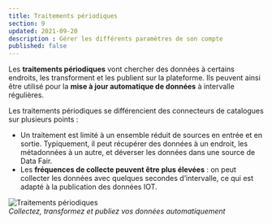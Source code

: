 ```yaml
---
title: Traitements périodiques
section: 9
updated: 2021-09-20
description : Gérer les différents paramètres de son compte
published: false
---
```


Les **traitements périodiques** vont chercher des données à certains endroits, les transforment et les publient sur la plateforme.
Ils peuvent ainsi être utilisé pour la **mise à jour automatique de données** à intervalle régulières.

Les traitements périodiques se différencient des connecteurs de catalogues sur plusieurs points :

* Un traitement est limité à un ensemble réduit de sources en entrée et en sortie. Typiquement, il peut récupérer des données à un endroit, les métadonnées à un autre, et déverser les données dans une source de Data Fair.
* Les **fréquences de collecte peuvent être plus élevées** : on peut collecter les données avec quelques secondes d’intervalle, ce qui est adapté à la publication des données IOT.

![Traitements périodiques](./images/user-guide/processings.jpg)  
*Collectez, transformez et publiez vos données automatiquement*
